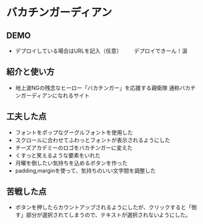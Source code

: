 # バカチンガーディアン

## DEMO

  - デプロイしている場合はURLを記入（任意）
  　　デプロイできーん！涙

## 紹介と使い方

  - 地上波NGの残念なヒーロー「バカチンガー」を応援する親衛隊
  通称バカチンガーディアンになれるサイト

## 工夫した点

  - フォントをポップなグーグルフォントを使用した
  - スクロールに合わせてふわっとフォントが表示されるようにした
  - チーズアカデミーのロゴをバカチンガーに変えた
  - くすっと笑えるような要素をいれた
  - 月曜を倒したい気持ちを込めるボタンを作った
  - padding,marginを使って、気持ちのいい文字間を調整した

## 苦戦した点

  - ボタンを押したらカウントアップされるようにしたが、クリックすると「倒す」部分が選択されてしまうので、テキストが選択されないようにした。
